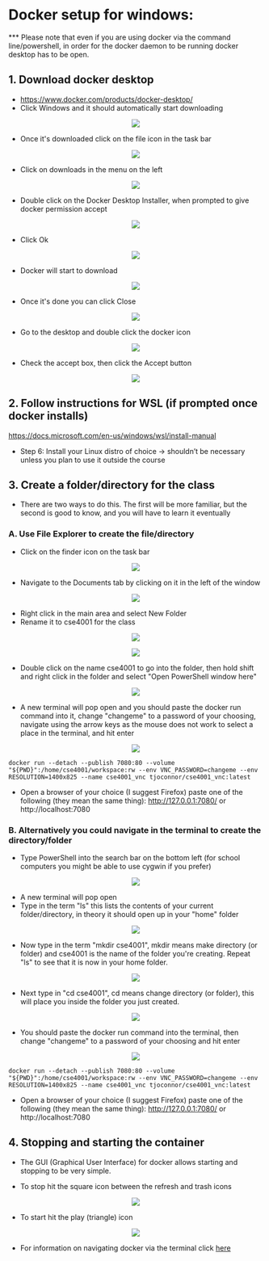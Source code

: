 # Docker setup for windows:

*** Please note that even if you are using docker via the command line/powershell, in order for the docker daemon to be running docker desktop has to be open.

## 1. Download docker desktop  
* https://www.docker.com/products/docker-desktop/  
* Click Windows and it should automatically start downloading

<p align="center">
  <img src="https://github.com/kourtnee/cse1001-novnc/blob/master/images/windows1.png" />
</p>

* Once it's downloaded click on the file icon in the task bar

<p align="center">
  <img src="https://github.com/FITSEC/docker_images/blob/main/cse1001_vnc/images/file1.png" />
</p>

* Click on downloads in the menu on the left

<p align="center">
  <img src="https://github.com/FITSEC/docker_images/blob/main/cse1001_vnc/images/file2.png" />
</p>

* Double click on the Docker Desktop Installer, when prompted to give docker permission accept

<p align="center">
  <img src="https://github.com/FITSEC/docker_images/blob/main/cse1001_vnc/images/windows1.png" />
</p>

* Click Ok

<p align="center">
  <img src="https://github.com/FITSEC/docker_images/blob/main/cse1001_vnc/images/windows2.png" />
</p>

* Docker will start to download

<p align="center">
  <img src="https://github.com/FITSEC/docker_images/blob/main/cse1001_vnc/images/windows3.png" />
</p>

* Once it's done you can click Close

<p align="center">
  <img src="https://github.com/FITSEC/docker_images/blob/main/cse1001_vnc/images/windows4.png" />
</p>

* Go to the desktop and double click the docker icon

<p align="center">
  <img src="https://github.com/FITSEC/docker_images/blob/main/cse1001_vnc/images/windows5.png" />
</p>

* Check the accept box, then click the Accept button

<p align="center">
  <img src="https://github.com/FITSEC/docker_images/blob/main/cse1001_vnc/images/windows6.png" />
</p>



## 2. Follow instructions for WSL (if prompted once docker installs)  
https://docs.microsoft.com/en-us/windows/wsl/install-manual

* Step 6: Install your Linux distro of choice -> shouldn’t be necessary unless you plan to use it outside the course



## 3. Create a folder/directory for the class
* There are two ways to do this. The first will be more familiar, but the second is good to know, and you will have to learn it eventually

### A. Use File Explorer to create the file/directory  
* Click on the finder icon on the task bar

<p align="center">
  <img src="https://github.com/FITSEC/docker_images/blob/main/cse1001_vnc/images/file1.png" />
</p>

* Navigate to the Documents tab by clicking on it in the left of the window

<p align="center">
  <img src="https://github.com/FITSEC/docker_images/blob/main/cse1001_vnc/images/file2.png" />
</p>

* Right click in the main area and select New Folder  
* Rename it to cse4001 for the class

<p align="center">
  <img src="https://github.com/FITSEC/docker_images/blob/main/cse1001_vnc/images/file3.png" />
</p>

<p align="center">
  <img src="https://github.com/FITSEC/docker_images/blob/main/cse1001_vnc/images/file4.png" />
</p>

* Double click on the name cse4001 to go into the folder, then hold shift and right click in the folder and select "Open PowerShell window here"

<p align="center">
  <img src="https://github.com/FITSEC/docker_images/blob/main/cse1001_vnc/images/file5.png" />
</p>

* A new terminal will pop open and you should paste the docker run command into it, change "changeme" to a password of your choosing, navigate using the arrow keys as the mouse does not work to select a place in the terminal, and hit enter

<p align="center">
  <img src="https://github.com/FITSEC/docker_images/blob/main/cse1001_vnc/images/file7.png" />
</p>

```
docker run --detach --publish 7080:80 --volume "${PWD}":/home/cse4001/workspace:rw --env VNC_PASSWORD=changeme --env RESOLUTION=1400x825 --name cse4001_vnc tjoconnor/cse4001_vnc:latest
```

* Open a browser of your choice (I suggest Firefox) paste one of the following (they mean the same thing): http://127.0.0.1:7080/  or  http://localhost:7080


### B. Alternatively you could navigate in the terminal to create the directory/folder
* Type PowerShell into the search bar on the bottom left (for school computers you might be able to use cygwin if you prefer)

<p align="center">
  <img src="https://github.com/FITSEC/docker_images/blob/main/cse1001_vnc/images/power1_1.png" />
</p>

* A new terminal will pop open
* Type in the term "ls" this lists the contents of your current folder/directory, in theory it should open up in your "home" folder

<p align="center">
  <img src="https://github.com/FITSEC/docker_images/blob/main/cse1001_vnc/images/power1.png" />
</p>

* Now type in the term "mkdir cse4001", mkdir means make directory (or folder) and cse4001 is the name of the folder you're creating. Repeat "ls" to see that it is now in your home folder.

<p align="center">
  <img src="https://github.com/FITSEC/docker_images/blob/main/cse1001_vnc/images/power2.png" />
</p>

* Next type in "cd cse4001", cd means change directory (or folder), this will place you inside the folder you just created.

<p align="center">
  <img src="https://github.com/FITSEC/docker_images/blob/main/cse1001_vnc/images/power3.png" />
</p>

* You should paste the docker run command into the terminal, then change "changeme" to a password of your choosing and hit enter

<p align="center">
  <img src="https://github.com/FITSEC/docker_images/blob/main/cse1001_vnc/images/power5.png" />
</p>

```
docker run --detach --publish 7080:80 --volume "${PWD}":/home/cse4001/workspace:rw --env VNC_PASSWORD=changeme --env RESOLUTION=1400x825 --name cse4001_vnc tjoconnor/cse4001_vnc:latest
```

* Open a browser of your choice (I suggest Firefox) paste one of the following (they mean the same thing): http://127.0.0.1:7080/  or  http://localhost:7080


## 4. Stopping and starting the container
* The GUI (Graphical User Interface) for docker allows starting and stopping to be very simple.

* To stop hit the square icon between the refresh and trash icons

<p align="center">
  <img src="https://github.com/FITSEC/docker_images/blob/main/cse1001_vnc/images/gui1.png" />
</p>

* To start hit the play (triangle) icon

<p align="center">
  <img src="https://github.com/FITSEC/docker_images/blob/main/cse1001_vnc/images/gui2.png" />
</p>

* For information on navigating docker via the terminal click [here](https://github.com/FITSEC/docker_images/blob/main/cse1001_vnc/docker_help/Navigating_Containers.md)
